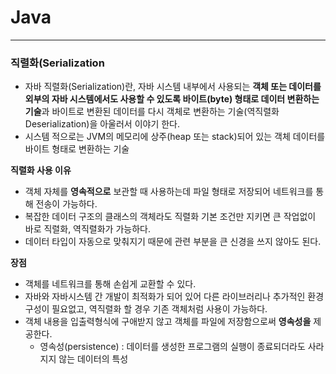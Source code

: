    # Java

---
### **직렬화(Serialization**

- 자바 직렬화(Serialization)란, 자바 시스템 내부에서 사용되는 **객체 또는 데이터를 외부의 자바 시스템에서도 사용할 수 있도록 바이트(byte) 형태로 데이터 변환하는 기술**과 바이트로 변환된 데이터를 다시 객체로 변환하는 기술(역직렬화Deserialization)을 아울러서 이야기 한다.
- 시스템 적으로는 JVM의 메모리에 상주(heap 또는 stack)되어 있는 객체 데이터를 바이트 형태로 변환하는 기술

**직렬화 사용 이유**

- 객체 자체를 **영속적으로** 보관할 때 사용하는데 파일 형태로 저장되어 네트워크를 통해 전송이 가능하다.
- 복잡한 데이터 구조의 클래스의 객체라도 직렬화 기본 조건만 지키면 큰 작업없이 바로 직렬화, 역직렬화가 가능하다.
- 데이터 타입이 자동으로 맞춰지기 때문에 관련 부분을 큰 신경을 쓰지 않아도 된다.

**장점**

- 객체를 네트워크를 통해 손쉽게 교환할 수 있다.
- 자바와 자바시스템 간 개발이 최적화가 되어 있어 다른 라이브러리나 추가적인 환경 구성이 필요없고, 역직렬화 할 경우 기존 객체처럼 사용이 가능하다.
- 객체 내용을 입출력형식에 구애받지 않고 객체를 파일에 저장함으로써 **영속성을** 제공한다.
    - 영속성(persistence) : 데이터를 생성한 프로그램의 실행이 종료되더라도 사라지지 않는 데이터의 특성